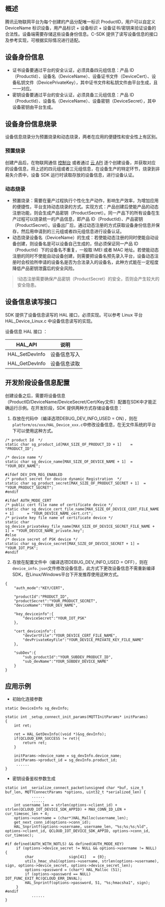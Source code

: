 ## 概述
腾讯云物联网平台为每个创建的产品分配唯一标识 ProductID，用户可以自定义 DeviceName 标识设备，用产品标识 + 设备标识 + 设备证书/密钥来验证设备的合法性。设备端需要存储这些设备身份信息。C-SDK 提供了读写设备信息的接口及参考实现，可根据实际情况进行适配。

## 设备身份信息
 - 证书设备要通过平台的安全认证，必须具备四元组信息：产品 ID（ProductId）、设备名（DeviceName）、设备证书文件（DeviceCert）、设备私钥文件（DevicePrivateKey），其中证书文件和私钥文件由平台生成，且一一对应。
 - 密钥设备要通过平台的安全认证，必须具备三元组信息：产品 ID（ProductId）、设备名（DeviceName）、设备密钥（DeviceSecret），其中设备密钥由平台生成。

## 设备身份信息烧录
设备信息烧录分为预置烧录和动态烧录，两者在应用的便捷性和安全性上有区别。

### 预置烧录
创建产品后，在物联网通信 [控制台](https://cloud.tencent.com/product/iothub) 或者通过 [云 API](https://cloud.tencent.com/document/product/634/19468) 逐个创建设备，并获取对应的设备信息，将上述的四元组或者三元组信息，在设备生产的特定环节，烧录到非易失介质中，设备 SDK 运行时读取存放的设备信息，进行设备认证。

### 动态烧录
 - 预置烧录：需要在量产过程执行个性化生产动作，影响生产效率，为增加应用的便捷性，平台支持动态烧录的方式。实现方式：产品创建后使能产品的动态注册功能，则会生成产品密钥（ProductSecret）。同一产品下的所有设备在生产过程可以烧录统一的产品信息，即产品 ID（ProductId）、产品密钥（ProductSecret）。设备出厂后，通过动态注册的方式获取设备身份信息并保存，然后用申请到的三元组或者四元组信息进行设备认证。
 - 动态烧录设备名（DeviceName）的生成：若使能动态注册的同时使能自动设备创建，则设备名是可以设备自己生成的，但必须保证同一产品 ID（ProductId）下的设备名不重复，一般取 IMEI 或者 MAC 地址。若使能动态注册的同时不使能自动设备创建，则需要把设备名预先录入平台，设备动态注册时会校验所申请的设备名是否为合法录入的设备名，此种方式能在一定程度降低产品密钥泄露后的安全风险。

>!动态注册需要确保产品密钥（ProductSecret）的安全，否则会产生较大的安全隐患。

## 设备信息读写接口

SDK 提供了设备信息读写的 HAL 接口，必须实现。可以参考 Linux 平台 HAL_Device_Linux.c 中设备信息读写的实现。

设备信息 HAL 接口 ：

| HAL_API                            | 说明                                 |
| -----------------------------------| ----------------------------------  |
| HAL_SetDevInfo                  	| 设备信息写入    |
| HAL_GetDevInfo                   	| 设备信息读取    |

## 开发阶段设备信息配置

创建设备之后，需要将设备信息（ProductID/DeviceName/DeviceSecret/Cert/Key文件）配置在SDK中才能正确运行示例。在开发阶段，SDK 提供两种方式存储设备信息：
1. 存放在代码中（编译选项DEBUG_DEV_INFO_USED = ON），则在`platform/os/xxx/HAL_Device_xxx.c`中修改设备信息，在无文件系统的平台下可以使用这种方式。

```
/* product Id  */
static char sg_product_id[MAX_SIZE_OF_PRODUCT_ID + 1]	 = "PRODUCT_ID";

/* device name */
static char sg_device_name[MAX_SIZE_OF_DEVICE_NAME + 1]  = "YOUR_DEV_NAME";

#ifdef DEV_DYN_REG_ENABLED
/* product secret for device dynamic Registration  */
static char sg_product_secret[MAX_SIZE_OF_PRODUCT_SECRET + 1]  = "YOUR_PRODUCT_SECRET";
#endif

#ifdef AUTH_MODE_CERT
/* public cert file name of certificate device */
static char sg_device_cert_file_name[MAX_SIZE_OF_DEVICE_CERT_FILE_NAME + 1]      = "YOUR_DEVICE_NAME_cert.crt";
/* private key file name of certificate device */
static char sg_device_privatekey_file_name[MAX_SIZE_OF_DEVICE_SECRET_FILE_NAME + 1] = "YOUR_DEVICE_NAME_private.key";
#else
/* device secret of PSK device */
static char sg_device_secret[MAX_SIZE_OF_DEVICE_SECRET + 1] = "YOUR_IOT_PSK";
#endif
```

2. 存放在配置文件中（编译选项DEBUG_DEV_INFO_USED = OFF），则在`device_info.json`文件修改设备信息，此方式下更改设备信息不需重新编译SDK，在Linux/Windows平台下开发推荐使用这种方式。

```
{
    "auth_mode":"KEY/CERT",

    "productId":"PRODUCT_ID",
    "productSecret":"YOUR_PRODUCT_SECRET",
    "deviceName":"YOUR_DEV_NAME",

    "key_deviceinfo":{    
        "deviceSecret":"YOUR_IOT_PSK"
    },

    "cert_deviceinfo":{
        "devCertFile":"YOUR_DEVICE_CERT_FILE_NAME",
        "devPrivateKeyFile":"YOUR_DEVICE_PRIVATE_KEY_FILE_NAME"
    },

    "subDev":{
        "sub_productId":"YOUR_SUBDEV_PRODUCT_ID",
        "sub_devName":"YOUR_SUBDEV_DEVICE_NAME"
    }
}
```

##  应用示例
-  初始化连接参数

```
static DeviceInfo sg_devInfo;

static int _setup_connect_init_params(MQTTInitParams* initParams)
{
	int ret;
	
	ret = HAL_GetDevInfo((void *)&sg_devInfo);	
	if(QCLOUD_ERR_SUCCESS != ret){
		return ret;
	}
		
	initParams->device_name = sg_devInfo.device_name;
	initParams->product_id = sg_devInfo.product_id;
	 ......
}	
```

-  密钥设备鉴权参数生成

```
static int _serialize_connect_packet(unsigned char *buf, size_t buf_len, MQTTConnectParams *options, uint32_t *serialized_len) {
			......
			......
    int username_len = strlen(options->client_id) + strlen(QCLOUD_IOT_DEVICE_SDK_APPID) + MAX_CONN_ID_LEN + cur_timesec_len + 4;
    options->username = (char*)HAL_Malloc(username_len);
    get_next_conn_id(options->conn_id);
	HAL_Snprintf(options->username, username_len, "%s;%s;%s;%ld", options->client_id, QCLOUD_IOT_DEVICE_SDK_APPID, options->conn_id, cur_timesec);

#if defined(AUTH_WITH_NOTLS) && defined(AUTH_MODE_KEY)
     if (options->device_secret != NULL && options->username != NULL) {
    	 char                sign[41]   = {0};
    	 utils_hmac_sha1(options->username, strlen(options->username), sign, options->device_secret, options->device_secret_len);
    	 options->password = (char*) HAL_Malloc (51);
    	 if (options->password == NULL) IOT_FUNC_EXIT_RC(QCLOUD_ERR_INVAL);
		 HAL_Snprintf(options->password, 51, "%s;hmacsha1", sign);
     }
#endif
			......
}
```


